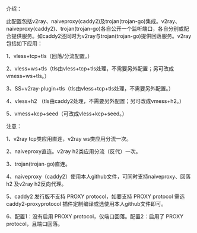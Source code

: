 介绍：

此配置包括v2ray、naiveproxy(caddy2)及trojan(trojan-go)集成。v2ray、naiveproxy(caddy2)、trojan(trojan-go)各自公开一个监听端口，各自分别或配合提供服务。如caddy2还同时为v2ray与trojan(trojan-go)提供回落服务。v2ray包括如下应用：

1、vless+tcp+tls（回落/分流配置。）

2、vless+ws+tls（tls由vless+tcp+tls处理，不需要另外配置；另可改成vmess+ws+tls。）

3、SS+v2ray-plugin+tls（tls由vless+tcp+tls处理，不需要另外配置。）

4、vless+h2 （tls由caddy2处理，不需要另外配置；另可改成vmess+h2。）

5、vmess+kcp+seed（可改成vless+kcp+seed。）

注意：

1、v2ray tcp类应用直连，v2ray ws类应用分流一次。

2、naiveproxy直连。v2ray h2类应用分流（反代）一次。

3、trojan(trojan-go)直连。

4、naiveproxy（caddy2）使用本人github文件，可同时支持naiveproxy、回落 h2 及v2ray h2反向代理。

5、caddy2 发行版不支持 PROXY protocol，如要支持 PROXY protocol 需选 caddy2-proxyprotocol 插件定制编译或选使用本人github文件即可。

6、配置1：没有启用 PROXY protocol，仅端口回落。配置2：启用了 PROXY protocol，且端口回落。
